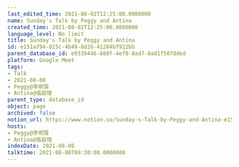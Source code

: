 ```yaml
---
last_edited_time: 2021-08-02T12:25:00.0000000
name: Sunday's Talk by Peggy and Antina
created_time: 2021-08-02T12:25:00.0000000
language_level: No limit
title: Sunday's Talk by Peggy and Antina
id: e151a794-025c-4b49-8d26-41264bf922bb
parent_database_id: e9339446-880f-4ef0-8ad7-8ad1f507dded
platform: Google Meet
tags:
- Talk
- 2021-08-08
- Peggy@李明霈
- Antina@張庭瑄
parent_type: database_id
object: page
archived: false
notion_url: https://www.notion.so/Sunday-s-Talk-by-Peggy-and-Antina-e151a794025c4b498d2641264bf922bb
hosts:
- Peggy@李明霈
- Antina@張庭瑄
indexDate: 2021-08-08
talktime: 2021-08-08T09:30:00.0000000
---
```







